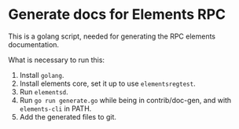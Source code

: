 
# Generate docs for Elements RPC

This is a golang script, needed for generating the RPC elements documentation.

What is necessary to run this:

1. Install `golang`.
1. Install elements core, set it up to use `elementsregtest`.
1. Run `elementsd`.
1. Run `go run generate.go` while being in contrib/doc-gen, and with `elements-cli` in PATH.
1. Add the generated files to git.
